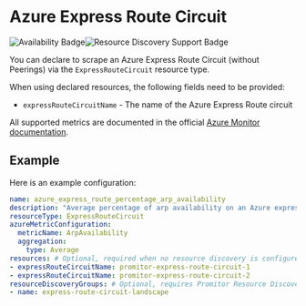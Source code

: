 # Azure Express Route Circuit

![Availability Badge](https://img.shields.io/badge/Available%20Starting-v2.0-green.svg)![Resource Discovery Support Badge](https://img.shields.io/badge/Support%20for%20Resource%20Discovery-Yes-green.svg)

You can declare to scrape an Azure Express Route Circuit (without Peerings) via the `ExpressRouteCircuit` resource
type.

When using declared resources, the following fields need to be provided:

- `expressRouteCircuitName` - The name of the Azure Express Route circuit

All supported metrics are documented in the official [Azure Monitor documentation](https://docs.microsoft.com/en-us/azure/azure-monitor/platform/metrics-supported#microsoftnetworkexpressroutecircuits).

## Example

Here is an example configuration:

```yaml
name: azure_express_route_percentage_arp_availability
description: "Average percentage of arp availability on an Azure express route circuit"
resourceType: ExpressRouteCircuit
azureMetricConfiguration:
  metricName: ArpAvailability
  aggregation:
    type: Average
resources: # Optional, required when no resource discovery is configured
- expressRouteCircuitName: promitor-express-route-circuit-1
- expressRouteCircuitName: promitor-express-route-circuit-2
resourceDiscoveryGroups: # Optional, requires Promitor Resource Discovery agent (https://promitor.io/concepts/how-it-works#using-resource-discovery)
- name: express-route-circuit-landscape
```
